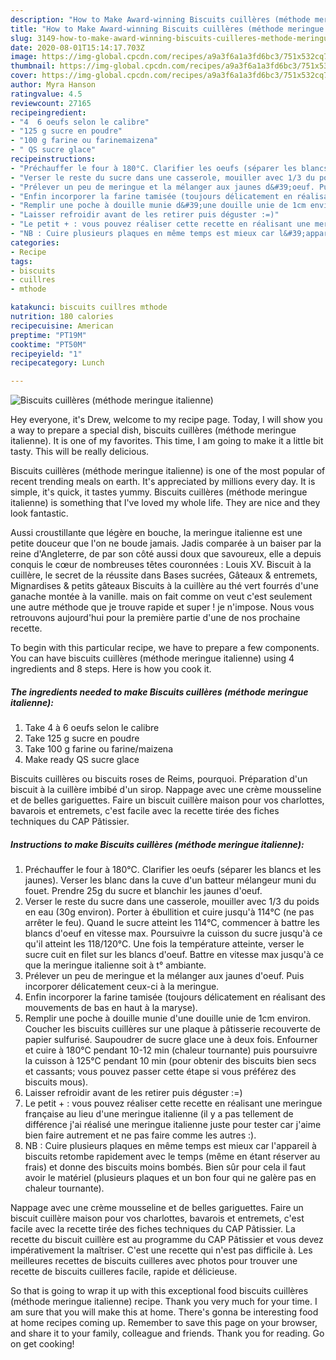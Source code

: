 ```yaml
---
description: "How to Make Award-winning Biscuits cuillères (méthode meringue italienne)"
title: "How to Make Award-winning Biscuits cuillères (méthode meringue italienne)"
slug: 3149-how-to-make-award-winning-biscuits-cuilleres-methode-meringue-italienne
date: 2020-08-01T15:14:17.703Z
image: https://img-global.cpcdn.com/recipes/a9a3f6a1a3fd6bc3/751x532cq70/biscuits-cuilleres-methode-meringue-italienne-photo-principale-de-la-recette.jpg
thumbnail: https://img-global.cpcdn.com/recipes/a9a3f6a1a3fd6bc3/751x532cq70/biscuits-cuilleres-methode-meringue-italienne-photo-principale-de-la-recette.jpg
cover: https://img-global.cpcdn.com/recipes/a9a3f6a1a3fd6bc3/751x532cq70/biscuits-cuilleres-methode-meringue-italienne-photo-principale-de-la-recette.jpg
author: Myra Hanson
ratingvalue: 4.5
reviewcount: 27165
recipeingredient:
- "4  6 oeufs selon le calibre"
- "125 g sucre en poudre"
- "100 g farine ou farinemaizena"
- " QS sucre glace"
recipeinstructions:
- "Préchauffer le four à 180°C. Clarifier les oeufs (séparer les blancs et les jaunes). Verser les blanc dans la cuve d&#39;un batteur mélangeur muni du fouet. Prendre 25g du sucre et blanchir les jaunes d&#39;oeuf."
- "Verser le reste du sucre dans une casserole, mouiller avec 1/3 du poids en eau (30g environ). Porter à ébullition et cuire jusqu&#39;à 114°C (ne pas arrêter le feu). Quand le sucre atteint les 114°C, commencer à battre les blancs d&#39;oeuf en vitesse max. Poursuivre la cuisson du sucre jusqu&#39;à ce qu&#39;il atteint les 118/120°C. Une fois la température atteinte, verser le sucre cuit en filet sur les blancs d&#39;oeuf. Battre en vitesse max jusqu&#39;à ce que la meringue italienne soit à t° ambiante."
- "Prélever un peu de meringue et la mélanger aux jaunes d&#39;oeuf. Puis incorporer délicatement ceux-ci à la meringue."
- "Enfin incorporer la farine tamisée (toujours délicatement en réalisant des mouvements de bas en haut à la maryse)."
- "Remplir une poche à douille munie d&#39;une douille unie de 1cm environ. Coucher les biscuits cuillères sur une plaque à pâtisserie recouverte de papier sulfurisé. Saupoudrer de sucre glace une à deux fois. Enfourner et cuire à 180°C pendant 10-12 min (chaleur tournante) puis poursuivre la cuisson à 125°C pendant 10 min (pour obtenir des biscuits bien secs et cassants; vous pouvez passer cette étape si vous préférez des biscuits mous)."
- "Laisser refroidir avant de les retirer puis déguster :=)"
- "Le petit + : vous pouvez réaliser cette recette en réalisant une meringue française au lieu d&#39;une meringue italienne (il y a pas tellement de différence j&#39;ai réalisé une meringue italienne juste pour tester car j&#39;aime bien faire autrement et ne pas faire comme les autres :)."
- "NB : Cuire plusieurs plaques en même temps est mieux car l&#39;appareil à biscuits retombe rapidement avec le temps (même en étant réserver au frais) et donne des biscuits moins bombés. Bien sûr pour cela il faut avoir le matériel (plusieurs plaques et un bon four qui ne galère pas en chaleur tournante)."
categories:
- Recipe
tags:
- biscuits
- cuillres
- mthode

katakunci: biscuits cuillres mthode 
nutrition: 180 calories
recipecuisine: American
preptime: "PT19M"
cooktime: "PT50M"
recipeyield: "1"
recipecategory: Lunch

---
```



![Biscuits cuillères (méthode meringue italienne)](https://img-global.cpcdn.com/recipes/a9a3f6a1a3fd6bc3/751x532cq70/biscuits-cuilleres-methode-meringue-italienne-photo-principale-de-la-recette.jpg)

Hey everyone, it's Drew, welcome to my recipe page. Today, I will show you a way to prepare a special dish, biscuits cuillères (méthode meringue italienne). It is one of my favorites. This time, I am going to make it a little bit tasty. This will be really delicious.

Biscuits cuillères (méthode meringue italienne) is one of the most popular of recent trending meals on earth. It's appreciated by millions every day. It is simple, it's quick, it tastes yummy. Biscuits cuillères (méthode meringue italienne) is something that I've loved my whole life. They are nice and they look fantastic.

Aussi croustillante que légère en bouche, la meringue italienne est une petite douceur que l&#39;on ne boude jamais. Jadis comparée à un baiser par la reine d&#39;Angleterre, de par son côté aussi doux que savoureux, elle a depuis conquis le cœur de nombreuses têtes couronnées : Louis XV. Biscuit à la cuillère, le secret de la réussite dans Bases sucrées, Gâteaux &amp; entremets, Mignardises &amp; petits gâteaux Biscuits à la cuillère au thé vert fourrés d&#39;une ganache montée à la vanille. mais on fait comme on veut c&#39;est seulement une autre méthode que je trouve rapide et super ! je n&#39;impose. Nous vous retrouvons aujourd&#39;hui pour la première partie d&#39;une de nos prochaine recette.


To begin with this particular recipe, we have to prepare a few components. You can have biscuits cuillères (méthode meringue italienne) using 4 ingredients and 8 steps. Here is how you cook it.

<!--inarticleads1-->

##### The ingredients needed to make Biscuits cuillères (méthode meringue italienne):

1. Take 4 à 6 oeufs selon le calibre
1. Take 125 g sucre en poudre
1. Take 100 g farine ou farine/maizena
1. Make ready  QS sucre glace


Biscuits cuillères ou biscuits roses de Reims, pourquoi. Préparation d&#39;un biscuit à la cuillère imbibé d&#39;un sirop. Nappage avec une crème mousseline et de belles gariguettes. Faire un biscuit cuillère maison pour vos charlottes, bavarois et entremets, c&#39;est facile avec la recette tirée des fiches techniques du CAP Pâtissier. 

<!--inarticleads2-->

##### Instructions to make Biscuits cuillères (méthode meringue italienne):

1. Préchauffer le four à 180°C. Clarifier les oeufs (séparer les blancs et les jaunes). Verser les blanc dans la cuve d&#39;un batteur mélangeur muni du fouet. Prendre 25g du sucre et blanchir les jaunes d&#39;oeuf.
1. Verser le reste du sucre dans une casserole, mouiller avec 1/3 du poids en eau (30g environ). Porter à ébullition et cuire jusqu&#39;à 114°C (ne pas arrêter le feu). Quand le sucre atteint les 114°C, commencer à battre les blancs d&#39;oeuf en vitesse max. Poursuivre la cuisson du sucre jusqu&#39;à ce qu&#39;il atteint les 118/120°C. Une fois la température atteinte, verser le sucre cuit en filet sur les blancs d&#39;oeuf. Battre en vitesse max jusqu&#39;à ce que la meringue italienne soit à t° ambiante.
1. Prélever un peu de meringue et la mélanger aux jaunes d&#39;oeuf. Puis incorporer délicatement ceux-ci à la meringue.
1. Enfin incorporer la farine tamisée (toujours délicatement en réalisant des mouvements de bas en haut à la maryse).
1. Remplir une poche à douille munie d&#39;une douille unie de 1cm environ. Coucher les biscuits cuillères sur une plaque à pâtisserie recouverte de papier sulfurisé. Saupoudrer de sucre glace une à deux fois. Enfourner et cuire à 180°C pendant 10-12 min (chaleur tournante) puis poursuivre la cuisson à 125°C pendant 10 min (pour obtenir des biscuits bien secs et cassants; vous pouvez passer cette étape si vous préférez des biscuits mous).
1. Laisser refroidir avant de les retirer puis déguster :=)
1. Le petit + : vous pouvez réaliser cette recette en réalisant une meringue française au lieu d&#39;une meringue italienne (il y a pas tellement de différence j&#39;ai réalisé une meringue italienne juste pour tester car j&#39;aime bien faire autrement et ne pas faire comme les autres :).
1. NB : Cuire plusieurs plaques en même temps est mieux car l&#39;appareil à biscuits retombe rapidement avec le temps (même en étant réserver au frais) et donne des biscuits moins bombés. Bien sûr pour cela il faut avoir le matériel (plusieurs plaques et un bon four qui ne galère pas en chaleur tournante).


Nappage avec une crème mousseline et de belles gariguettes. Faire un biscuit cuillère maison pour vos charlottes, bavarois et entremets, c&#39;est facile avec la recette tirée des fiches techniques du CAP Pâtissier. La recette du biscuit cuillère est au programme du CAP Pâtissier et vous devez impérativement la maîtriser. C&#39;est une recette qui n&#39;est pas difficile à. Les meilleures recettes de biscuits cuilleres avec photos pour trouver une recette de biscuits cuilleres facile, rapide et délicieuse. 

So that is going to wrap it up with this exceptional food biscuits cuillères (méthode meringue italienne) recipe. Thank you very much for your time. I am sure that you will make this at home. There's gonna be interesting food at home recipes coming up. Remember to save this page on your browser, and share it to your family, colleague and friends. Thank you for reading. Go on get cooking!
